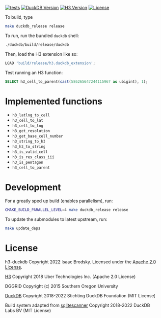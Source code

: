 [![tests](https://github.com/isaacbrodsky/h3-duckdb/actions/workflows/tests.yml/badge.svg)](https://github.com/isaacbrodsky/h3-duckdb/actions/workflows/tests.yml)
[![DuckDB Version](https://img.shields.io/static/v1?label=duckdb%20api&message=v0.4.0&color=blue)](https://github.com/duckdb/duckdb/releases/tag/v0.4.0)
[![H3 Version](https://img.shields.io/static/v1?label=h3%20api&message=v4.0.0&color=blue)](https://github.com/uber/h3/releases/tag/v4.0.0)
[![License](https://img.shields.io/badge/License-Apache%202.0-blue.svg)](LICENSE)

To build, type 
```sh
make duckdb_release release
```

To run, run the bundled `duckdb` shell:
```sh
./duckdb/build/release/duckdb 
```

Then, load the H3 extension like so:
```SQL
LOAD 'build/release/h3.duckdb_extension';
```

Test running an H3 function:
```SQL
SELECT h3_cell_to_parent(cast(586265647244115967 as ubigint), 1);
```

# Implemented functions

- `h3_latlng_to_cell`
- `h3_cell_to_lat`
- `h3_cell_to_lng`
- `h3_get_resolution`
- `h3_get_base_cell_number`
- `h3_string_to_h3`
- `h3_h3_to_string`
- `h3_is_valid_cell`
- `h3_is_res_class_iii`
- `h3_is_pentagon`
- `h3_cell_to_parent`

# Development

For a greatly sped up build (enables parallelism), run:

```sh
CMAKE_BUILD_PARALLEL_LEVEL=4 make duckdb_release release
```

To update the submodules to latest upstream, run:

```sh
make update_deps
```

# License

h3-duckdb Copyright 2022 Isaac Brodsky. Licensed under the [Apache 2.0 License](./LICENSE).

[H3](https://github.com/uber/h3) Copyright 2018 Uber Technologies Inc. (Apache 2.0 License)

DGGRID Copyright (c) 2015 Southern Oregon University

[DuckDB](https://github.com/duckdb/duckdb) Copyright 2018-2022 Stichting DuckDB Foundation (MIT License)

Build system adapted from [sqlitescanner](https://github.com/duckdblabs/sqlitescanner) Copyright 2018-2022 DuckDB Labs BV (MIT License)
